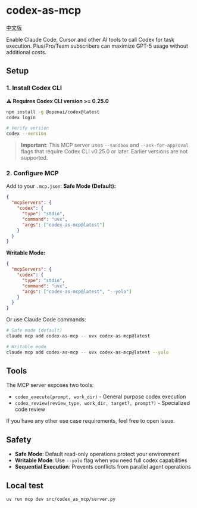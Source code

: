 # codex-as-mcp

[中文版](./README.zh-CN.md)

Enable Claude Code, Cursor and other AI tools to call Codex for task execution. Plus/Pro/Team subscribers can maximize GPT-5 usage without additional costs.

## Setup

### 1. Install Codex CLI

**⚠️ Requires Codex CLI version >= 0.25.0**

```bash
npm install -g @openai/codex@latest
codex login

# Verify version
codex --version
```

> **Important**: This MCP server uses `--sandbox` and `--ask-for-approval` flags that require Codex CLI v0.25.0 or later. Earlier versions are not supported.

### 2. Configure MCP

Add to your `.mcp.json`:
**Safe Mode (Default):**
```json
{
  "mcpServers": {
    "codex": {
      "type": "stdio",
      "command": "uvx",
      "args": ["codex-as-mcp@latest"]
    }
  }
}
```

**Writable Mode:**
```json
{
  "mcpServers": {
    "codex": {
      "type": "stdio",
      "command": "uvx",
      "args": ["codex-as-mcp@latest", "--yolo"]
    }
  }
}
```

Or use Claude Code commands:
```bash
# Safe mode (default)
claude mcp add codex-as-mcp -- uvx codex-as-mcp@latest

# Writable mode
claude mcp add codex-as-mcp -- uvx codex-as-mcp@latest --yolo
```

## Tools

The MCP server exposes two tools:
- `codex_execute(prompt, work_dir)` - General purpose codex execution
- `codex_review(review_type, work_dir, target?, prompt?)` - Specialized code review

If you have any other use case requirements, feel free to open issue.

## Safety

- **Safe Mode**: Default read-only operations protect your environment
- **Writable Mode**: Use `--yolo` flag when you need full codex capabilities
- **Sequential Execution**: Prevents conflicts from parallel agent operations

## Local test
```shell
uv run mcp dev src/codex_as_mcp/server.py
```